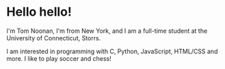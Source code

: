 # Hello hello!

I'm Tom Noonan, I'm from New York, and I am a full-time student at the University of Connecticut, Storrs.

I am interested in programming with C, Python, JavaScript, HTML/CSS and more. I like to play soccer and chess!

